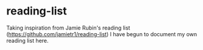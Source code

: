 # reading-list
 
Taking inspiration from Jamie Rubin's reading list (https://github.com/jamietr1/reading-list) I have begun to document my own reading list here.